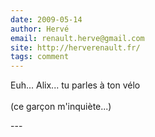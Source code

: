 ```yaml
---
date: 2009-05-14
author: Hervé
email: renault.herve@gmail.com
site: http://herverenault.fr/
tags: comment
---
```


<p>Euh... Alix... tu parles à ton vélo<br />
<br />
(ce garçon m'inquiète...)</p>
---